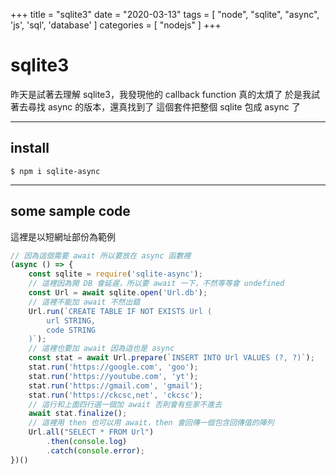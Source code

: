 +++
title = "sqlite3"
date = "2020-03-13"
tags = [ "node", "sqlite", "async", 'js', 'sql', 'database' ]
categories = [ "nodejs" ]
+++

# sqlite3
昨天是試著去理解 sqlite3，我發現他的 callback function 真的太煩了
於是我試著去尋找 async 的版本，還真找到了
這個套件把整個 sqlite 包成 async 了

---

## install
```
$ npm i sqlite-async
```

---

## some sample code
這裡是以短網址部份為範例
```js
// 因為這個需要 await 所以要放在 async 函數裡
(async () => {
	const sqlite = require('sqlite-async');
	// 這裡因為開 DB 會延遲，所以要 await 一下，不然等等會 undefined
	const Url = await sqlite.open('Url.db');
	// 這裡不能加 await 不然出錯
    Url.run(`CREATE TABLE IF NOT EXISTS Url (
        url STRING,
        code STRING
    )`);
	// 這裡也要加 await 因為這也是 async
    const stat = await Url.prepare(`INSERT INTO Url VALUES (?, ?)`);
    stat.run('https://google.com', 'goo');
    stat.run('https://youtube.com', 'yt');
    stat.run('https://gmail.com', 'gmail');
    stat.run('https://ckcsc,net', 'ckcsc');
	// 這行和上面四行選一個加 await 否則會有些家不進去
    await stat.finalize();
	// 這裡用 then 也可以用 await，then 會回傳一個包含回傳值的陣列
    Url.all("SELECT * FROM Url")
        .then(console.log)
        .catch(console.error);
})()
```
